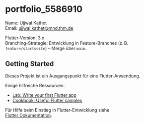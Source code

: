 # portfolio_5586910

Name: Ujjwal Kathet  
Email: ujjwal.kathet@mnd.thm.de

Flutter-Version: 3.x  
Branching-Strategie: Entwicklung in Feature-Branches (z. B. `feature/startseite`) – Merge über `main`.

## Getting Started

Dieses Projekt ist ein Ausgangspunkt für eine Flutter-Anwendung.

Einige hilfreiche Ressourcen:

- [Lab: Write your first Flutter app](https://docs.flutter.dev/get-started/codelab)
- [Cookbook: Useful Flutter samples](https://docs.flutter.dev/cookbook)

Für Hilfe beim Einstieg in Flutter-Entwicklung siehe  
[Flutter Dokumentation](https://docs.flutter.dev/).